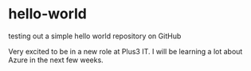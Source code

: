 # hello-world
testing out a simple hello world repository on GitHub

Very excited to be in a new role at Plus3 IT.
I will be learning a lot about Azure in the next few weeks. 
